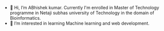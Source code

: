 - 👋 Hi, I’m ABhishek kumar. Currently I'm enrolled in Master of Technology programme in Netaji subhas university of Technology in the domain of Bioinformatics.
- 👀 I’m interested in learning Machine learning and web development. 

<!---
ak493771/ak493771 is a ✨ special ✨ repository because its `README.md` (this file) appears on your GitHub profile.
You can click the Preview link to take a look at your changes.
--->
